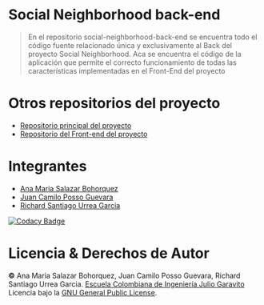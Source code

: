 # Social Neighborhood back-end
> En el repositorio social-neighborhood-back-end se encuentra todo el código fuente relacionado única y exclusivamente al Back del proyecto Social Neighborhood. Aca se encuentra el código de la aplicación que permite el correcto funcionamiento de todas las características implementadas en el Front-End del proyecto

# Otros repositorios del proyecto
  * [Repositorio principal del proyecto](https://github.com/social-neighborhood/social-neighborhood.git) 
  * [Repositorio del Front-end del proyecto](https://github.com/social-neighborhood/social-neighborhood-front-end.git)

# Integrantes
  * [Ana Maria Salazar Bohorquez](https://github.com/anamariasalazar)
  * [Juan Camilo Posso Guevara](https://github.com/JCPosso)
  * [Richard Santiago Urrea Garcia](https://github.com/RichardUG)


[![Codacy Badge](https://app.codacy.com/project/badge/Grade/f7836194a1304ee2ba541c4117743d85)](https://www.codacy.com/gh/social-neighborhood/social-neighborhood-back-end/dashboard?utm_source=github.com&amp;utm_medium=referral&amp;utm_content=social-neighborhood/social-neighborhood-back-end&amp;utm_campaign=Badge_Grade)


# Licencia & Derechos de Autor

**©** Ana Maria Salazar Bohorquez, Juan Camilo Posso Guevara, Richard Santiago Urrea Garcia. [Escuela Colombiana de Ingeniería Julio Garavito](https://www.escuelaing.edu.co/es/)  
Licencia bajo la [GNU General Public License](/LICENSE).

